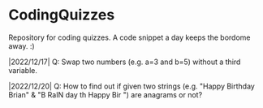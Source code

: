 # CodingQuizzes

Repository for coding quizzes.
A code snippet a day keeps the bordome away. :)

|2022/12/17|
Q: Swap two numbers (e.g. a=3 and b=5) without a third variable. 

|2022/12/20|
Q: How to find out if given two strings (e.g. "Happy Birthday Brian" & "B RaIN day th Happy Bir ") are anagrams or not?

